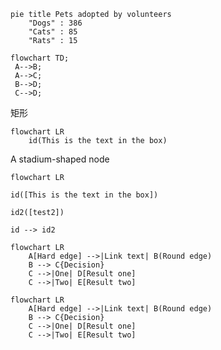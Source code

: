 
```mermaid
pie title Pets adopted by volunteers
    "Dogs" : 386
    "Cats" : 85
    "Rats" : 15
```




```mermaid  
flowchart TD;  
 A-->B;  
 A-->C;  
 B-->D;  
 C-->D;  
```

矩形

```mermaid
flowchart LR
	id(This is the text in the box)
```

A stadium-shaped node

```mermaid
flowchart LR

id([This is the text in the box])

id2([test2])

id --> id2
```


```mermaid
flowchart LR
    A[Hard edge] -->|Link text| B(Round edge)
    B --> C{Decision}
    C -->|One| D[Result one]
    C -->|Two| E[Result two]
```



```mermaid
flowchart LR
    A[Hard edge] -->|Link text| B(Round edge)
    B --> C{Decision}
    C -->|One| D[Result one]
    C -->|Two| E[Result two]
```
